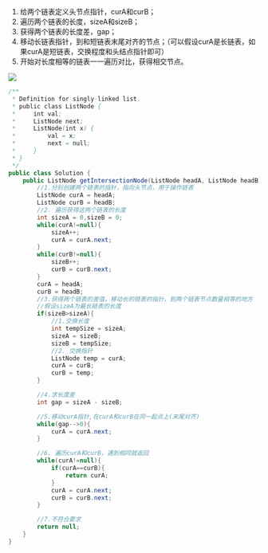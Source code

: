 1. 给两个链表定义头节点指针，curA和curB；
2. 遍历两个链表的长度，sizeA和sizeB；
3. 获得两个链表的长度差，gap；
4. 移动长链表指针，到和短链表末尾对齐的节点；（可以假设curA是长链表，如果curA是短链表，交换程度和头结点指针即可）
5. 开始对长度相等的链表一一遍历对比，获得相交节点。

![](https://image-for.oss-cn-guangzhou.aliyuncs.com/for-obsidian/Java_Study/2_%E5%AD%A6%E4%B9%A0%E7%AC%94%E8%AE%B0/1_Java%E8%AF%AD%E8%A8%80%E6%A0%B8%E5%BF%83/1_Java%E5%9F%BA%E7%A1%80/1_Java%E5%A4%8D%E4%B9%A0%E7%AC%94%E8%AE%B0/Pasted%20image%2020240315095617.png)


```java
/**
 * Definition for singly-linked list.
 * public class ListNode {
 *     int val;
 *     ListNode next;
 *     ListNode(int x) {
 *         val = x;
 *         next = null;
 *     }
 * }
 */
public class Solution {
    public ListNode getIntersectionNode(ListNode headA, ListNode headB) {
        //1.分别创建两个链表的指针，指向头节点，用于操作链表
        ListNode curA = headA;
        ListNode curB = headB;
        //2. 遍历获得这两个链表的长度
        int sizeA = 0,sizeB = 0;
        while(curA!=null){
            sizeA++;
            curA = curA.next;
        }
        while(curB!=null){
            sizeB++;
            curB = curB.next;
        }
        curA = headA;
        curB = headB;
        //3.获得两个链表的差值，移动长的链表的指针，到两个链表节点数量相等的地方
        //假设sizeA为最长链表的长度
        if(sizeB>sizeA){
            //1.交换长度
            int tempSize = sizeA;
            sizeA = sizeB;
            sizeB = tempSize;
            //2. 交换指针
            ListNode temp = curA;
            curA = curB;
            curB = temp;
        }

        //4.求长度差
        int gap = sizeA - sizeB;

        //5.移动curA指针,在curA和curB在同一起点上(末尾对齐)
        while(gap-->0){
            curA = curA.next;
        }

        //6. 遍历curA和curB，遇到相同就返回
        while(curA!=null){
            if(curA==curB){
                return curA;
            }
            curA = curA.next;
            curB = curB.next;
        }

        //7.不符合要求
        return null;
    }
}
```